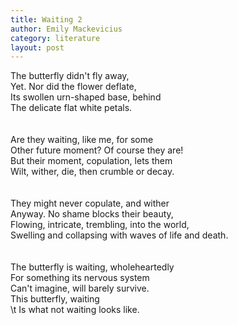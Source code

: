 ```yaml
---
title: Waiting 2
author: Emily Mackevicius
category: literature
layout: post
---
```


The butterfly didn't fly away,  
Yet. Nor did the flower deflate,  
Its swollen urn-shaped base, behind  
The delicate flat white petals.  
\
\
Are they waiting, like me, for some  
Other future moment? Of course they are!  
But their moment, copulation, lets them  
Wilt, wither, die, then crumble or decay.  
\
\
They might never copulate, and wither  
Anyway. No shame blocks their beauty,  
Flowing, intricate, trembling, into the world,  
Swelling and collapsing with waves of life and death.  
\
\
The butterfly is waiting, wholeheartedly  
For something its nervous system  
Can't imagine, will barely survive.  
This butterfly, waiting  
\t Is what not waiting looks like.  


     

